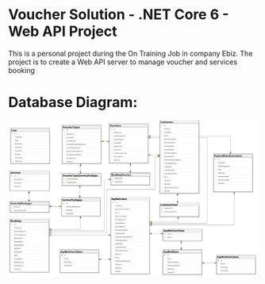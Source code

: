 # Voucher Solution - .NET Core 6 - Web API Project
This is a personal project during the On Training Job in company Ebiz. The project is to create a Web API server to manage voucher and services booking

# Database Diagram:
![DBDiagram](https://github.com/khoaLe12/OJT_DotNet_VoucherSolution/blob/main/Pictures/voucher%20solution-database%20diagram.png)


